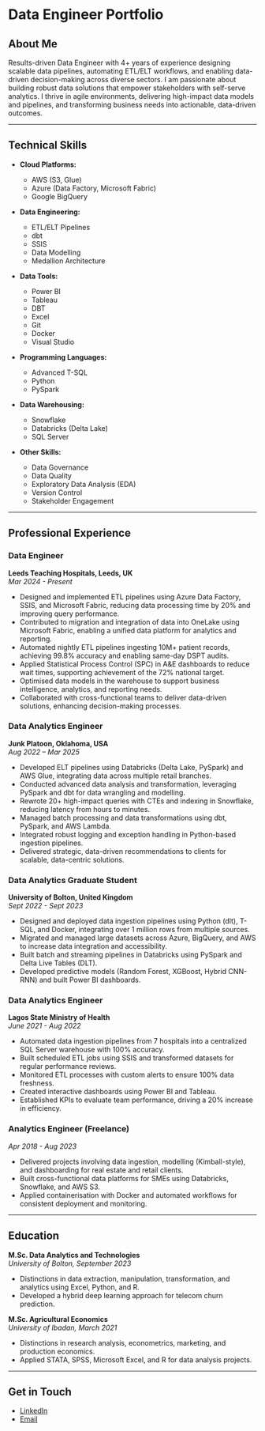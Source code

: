 # Data Engineer Portfolio

## About Me
Results-driven Data Engineer with 4+ years of experience designing scalable data pipelines, automating ETL/ELT workflows, and enabling data-driven decision-making across diverse sectors. I am passionate about building robust data solutions that empower stakeholders with self-serve analytics. I thrive in agile environments, delivering high-impact data models and pipelines, and transforming business needs into actionable, data-driven outcomes.

---

## Technical Skills

- **Cloud Platforms:**  
  - AWS (S3, Glue)  
  - Azure (Data Factory, Microsoft Fabric)  
  - Google BigQuery

- **Data Engineering:**  
  - ETL/ELT Pipelines  
  - dbt  
  - SSIS  
  - Data Modelling  
  - Medallion Architecture  

- **Data Tools:**  
  - Power BI  
  - Tableau  
  - DBT  
  - Excel  
  - Git  
  - Docker  
  - Visual Studio  

- **Programming Languages:**  
  - Advanced T-SQL  
  - Python  
  - PySpark

- **Data Warehousing:**  
  - Snowflake  
  - Databricks (Delta Lake)  
  - SQL Server

- **Other Skills:**  
  - Data Governance  
  - Data Quality  
  - Exploratory Data Analysis (EDA)  
  - Version Control  
  - Stakeholder Engagement

---

## Professional Experience

### Data Engineer  
**Leeds Teaching Hospitals, Leeds, UK**  
_Mar 2024 - Present_
- Designed and implemented ETL pipelines using Azure Data Factory, SSIS, and Microsoft Fabric, reducing data processing time by 20% and improving query performance.
- Contributed to migration and integration of data into OneLake using Microsoft Fabric, enabling a unified data platform for analytics and reporting.
- Automated nightly ETL pipelines ingesting 10M+ patient records, achieving 99.8% accuracy and enabling same-day DSPT audits.
- Applied Statistical Process Control (SPC) in A&E dashboards to reduce wait times, supporting achievement of the 72% national target.
- Optimised data models in the warehouse to support business intelligence, analytics, and reporting needs.
- Collaborated with cross-functional teams to deliver data-driven solutions, enhancing decision-making processes.

### Data Analytics Engineer  
**Junk Platoon, Oklahoma, USA**  
_Aug 2022 – Mar 2025_
- Developed ELT pipelines using Databricks (Delta Lake, PySpark) and AWS Glue, integrating data across multiple retail branches.
- Conducted advanced data analysis and transformation, leveraging PySpark and dbt for data wrangling and modelling.
- Rewrote 20+ high-impact queries with CTEs and indexing in Snowflake, reducing latency from hours to minutes.
- Managed batch processing and data transformations using dbt, PySpark, and AWS Lambda.
- Integrated robust logging and exception handling in Python-based ingestion pipelines.
- Delivered strategic, data-driven recommendations to clients for scalable, data-centric solutions.

### Data Analytics Graduate Student  
**University of Bolton, United Kingdom**  
_Sept 2022 - Sept 2023_
- Designed and deployed data ingestion pipelines using Python (dlt), T-SQL, and Docker, integrating over 1 million rows from multiple sources.
- Migrated and managed large datasets across Azure, BigQuery, and AWS to increase data integration and accessibility.
- Built batch and streaming pipelines in Databricks using PySpark and Delta Live Tables (DLT).
- Developed predictive models (Random Forest, XGBoost, Hybrid CNN-RNN) and built Power BI dashboards.

### Data Analytics Engineer  
**Lagos State Ministry of Health**  
_June 2021 - Aug 2022_
- Automated data ingestion pipelines from 7 hospitals into a centralized SQL Server warehouse with 100% accuracy.
- Built scheduled ETL jobs using SSIS and transformed datasets for regular performance reviews.
- Monitored ETL processes with custom alerts to ensure 100% data freshness.
- Created interactive dashboards using Power BI and Tableau.
- Established KPIs to evaluate team performance, driving a 20% increase in efficiency.

### Analytics Engineer (Freelance)  
_Apr 2018 - Aug 2023_
- Delivered projects involving data ingestion, modelling (Kimball-style), and dashboarding for real estate and retail clients.
- Built cross-functional data platforms for SMEs using Databricks, Snowflake, and AWS S3.
- Applied containerisation with Docker and automated workflows for consistent deployment and monitoring.

---

## Education

**M.Sc. Data Analytics and Technologies**  
_University of Bolton, September 2023_  
- Distinctions in data extraction, manipulation, transformation, and analytics using Excel, Python, and R.
- Developed a hybrid deep learning approach for telecom churn prediction.

**M.Sc. Agricultural Economics**  
_University of Ibadan, March 2021_  
- Distinctions in research analysis, econometrics, marketing, and production economics.
- Applied STATA, SPSS, Microsoft Excel, and R for data analysis projects.

---

## Get in Touch

- [LinkedIn](#) <!-- Add your LinkedIn profile URL -->
- [Email](#)    <!-- Add your email address -->
